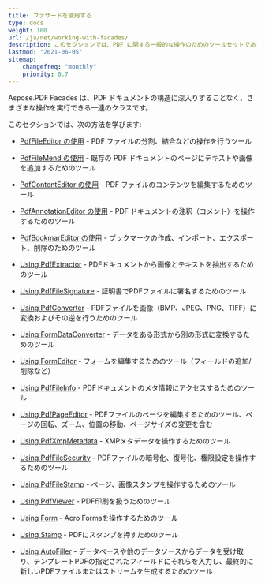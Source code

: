 ```yaml
---
title: ファサードを使用する
type: docs
weight: 100
url: /ja/net/working-with-facades/
description: このセクションでは、PDF に関する一般的な操作のためのツールセットである Aspose.PDF Facades の使用方法について説明します。
lastmod: "2021-06-05"
sitemap:
    changefreq: "monthly"
    priority: 0.7
---
```


Aspose.PDF Facades は、PDF ドキュメントの構造に深入りすることなく、さまざまな操作を実行できる一連のクラスです。

このセクションでは、次の方法を学びます:

- [PdfFileEditor の使用](/pdf/ja/net/pdffileeditor-class/) - PDF ファイルの分割、結合などの操作を行うツール
- [PdfFileMend の使用](/pdf/ja/net/pdffilemend-class/) - 既存の PDF ドキュメントのページにテキストや画像を追加するためのツール
- [PdfContentEditor の使用](/pdf/ja/net/pdfcontenteditor-class/) - PDF ファイルのコンテンツを編集するためのツール
- [PdfAnnotationEditor の使用](/pdf/ja/net/pdfannotationeditor-class/) - PDF ドキュメントの注釈（コメント）を操作するためのツール

- [PdfBookmarEditor の使用](/pdf/ja/net/working-with-bookmarks-facades/) - ブックマークの作成、インポート、エクスポート、削除のためのツール
- [Using PdfExtractor](/pdf/ja/net/pdfextractor-class/) - PDFドキュメントから画像とテキストを抽出するためのツール
- [Using PdfFileSignature](/pdf/ja/net/pdffilesignature-class/) - 証明書でPDFファイルに署名するためのツール
- [Using PdfConverter](/pdf/ja/net/pdfconverter-class/) - PDFファイルを画像（BMP、JPEG、PNG、TIFF）に変換およびその逆を行うためのツール
- [Using FormDataConverter](/pdf/ja/net/formdataconverter-class/) - データをある形式から別の形式に変換するためのツール
- [Using FormEditor](/pdf/ja/net/formeditor-class/) - フォームを編集するためのツール（フィールドの追加/削除など）
- [Using PdfFileInfo](/pdf/ja/net/pdffileinfo-class/) - PDFドキュメントのメタ情報にアクセスするためのツール
- [Using PdfPageEditor](/pdf/ja/net/pdfpageeditor-class/) - PDFファイルのページを編集するためのツール、ページの回転、ズーム、位置の移動、ページサイズの変更を含む
- [Using PdfXmpMetadata](/pdf/ja/net/pdfxmpmetadata-class/) - XMPメタデータを操作するためのツール

- [Using PdfFileSecurity](/pdf/ja/net/pdffilesecurity-class/) - PDFファイルの暗号化、復号化、権限設定を操作するためのツール
- [Using PdfFileStamp](/pdf/ja/net/pdffilestamp-class/) - ページ、画像スタンプを操作するためのツール
- [Using PdfViewer](/pdf/ja/net/pdfviewer-class/) - PDF印刷を扱うためのツール
- [Using Form](/pdf/ja/net/form-class/) - Acro Formsを操作するためのツール
- [Using Stamp](/pdf/ja/net/stamp-class/) - PDFにスタンプを押すためのツール
- [Using AutoFiller](/pdf/ja/net/autofiller-class/) - データベースや他のデータソースからデータを受け取り、テンプレートPDFの指定されたフィールドにそれらを入力し、最終的に新しいPDFファイルまたはストリームを生成するためのツール
